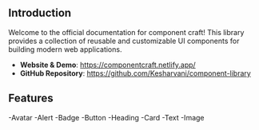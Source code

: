 ## Introduction

Welcome to the official documentation for component craft! This library provides a collection of reusable and customizable UI components for building modern web applications.

- **Website & Demo**: https://componentcraft.netlify.app/
- **GitHub Repository**: https://github.com/Kesharvani/component-library

## Features

-Avatar
-Alert
-Badge
-Button
-Heading
-Card
-Text
-Image
